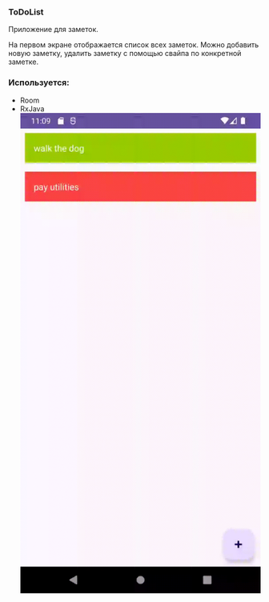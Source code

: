 ### ToDoList

Приложение для заметок.

На первом экране отображается список всех заметок.
Можно добавить новую заметку, удалить заметку с помощью свайпа по конкретной заметке. 

### Используется:
- Room
- RxJava
![untitled.gif](files%2Funtitled.gif)
